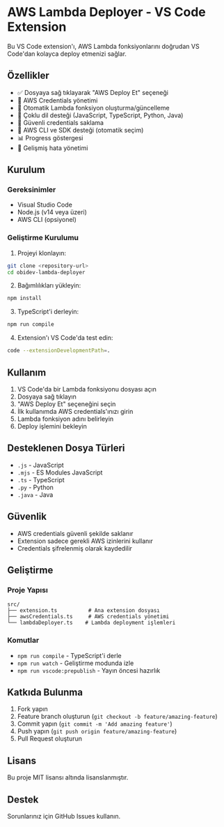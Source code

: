 # AWS Lambda Deployer - VS Code Extension

Bu VS Code extension'ı, AWS Lambda fonksiyonlarını doğrudan VS Code'dan kolayca deploy etmenizi sağlar.

## Özellikler

- ✅ Dosyaya sağ tıklayarak "AWS Deploy Et" seçeneği
- 🔐 AWS Credentials yönetimi
- 🚀 Otomatik Lambda fonksiyon oluşturma/güncelleme
- 📝 Çoklu dil desteği (JavaScript, TypeScript, Python, Java)
- 💾 Güvenli credentials saklama
- 🔄 AWS CLI ve SDK desteği (otomatik seçim)
- 📊 Progress göstergesi
- 🎯 Gelişmiş hata yönetimi

## Kurulum

### Gereksinimler

- Visual Studio Code
- Node.js (v14 veya üzeri)
- AWS CLI (opsiyonel)

### Geliştirme Kurulumu

1. Projeyi klonlayın:
```bash
git clone <repository-url>
cd obidev-lambda-deployer
```

2. Bağımlılıkları yükleyin:
```bash
npm install
```

3. TypeScript'i derleyin:
```bash
npm run compile
```

4. Extension'ı VS Code'da test edin:
```bash
code --extensionDevelopmentPath=.
```

## Kullanım

1. VS Code'da bir Lambda fonksiyonu dosyası açın
2. Dosyaya sağ tıklayın
3. "AWS Deploy Et" seçeneğini seçin
4. İlk kullanımda AWS credentials'ınızı girin
5. Lambda fonksiyon adını belirleyin
6. Deploy işlemini bekleyin

## Desteklenen Dosya Türleri

- `.js` - JavaScript
- `.mjs` - ES Modules JavaScript
- `.ts` - TypeScript  
- `.py` - Python
- `.java` - Java

## Güvenlik

- AWS credentials güvenli şekilde saklanır
- Extension sadece gerekli AWS izinlerini kullanır
- Credentials şifrelenmiş olarak kaydedilir

## Geliştirme

### Proje Yapısı

```
src/
├── extension.ts          # Ana extension dosyası
├── awsCredentials.ts     # AWS credentials yönetimi
└── lambdaDeployer.ts    # Lambda deployment işlemleri
```

### Komutlar

- `npm run compile` - TypeScript'i derle
- `npm run watch` - Geliştirme modunda izle
- `npm run vscode:prepublish` - Yayın öncesi hazırlık

## Katkıda Bulunma

1. Fork yapın
2. Feature branch oluşturun (`git checkout -b feature/amazing-feature`)
3. Commit yapın (`git commit -m 'Add amazing feature'`)
4. Push yapın (`git push origin feature/amazing-feature`)
5. Pull Request oluşturun

## Lisans

Bu proje MIT lisansı altında lisanslanmıştır.

## Destek

Sorunlarınız için GitHub Issues kullanın. 